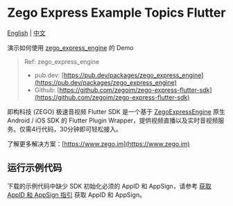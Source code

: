 # Zego Express Example Topics Flutter

[English](README.md) | [中文](README_zh.md)

演示如何使用 [zego_express_engine]((https://pub.dev/packages/zego_express_engine)) 的 Demo

> Ref: zego_express_engine
>
> - pub.dev: [https://pub.dev/packages/zego_express_engine](https://pub.dev/packages/zego_express_engine)
> - Github: [https://github.com/zegoim/zego-express-flutter-sdk](https://github.com/zegoim/zego-express-flutter-sdk)

即构科技 (ZEGO) 极速音视频 Flutter SDK 是一个基于 [ZegoExpressEngine](https://doc-zh.zego.im/zh/693.html) 原生 Android / iOS SDK 的 Flutter Plugin Wrapper，提供视频直播以及实时音视频服务。仅需4行代码，30分钟即可轻松接入。

了解更多解决方案：[https://www.zego.im](https://www.zego.im)

## 运行示例代码

下载的示例代码中缺少 SDK 初始化必须的 AppID 和 AppSign，请参考 [获取 AppID 和 AppSign 指引](https://doc.zego.im/API/HideDoc/GetExpressAppIDGuide/GetAppIDGuideline.html) 获取 AppID 和 AppSign。
